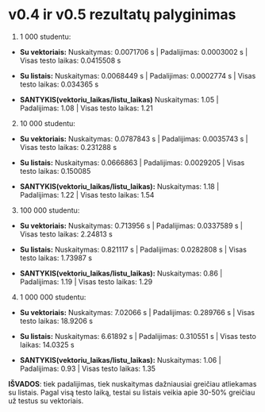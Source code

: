 # v0.4 ir v0.5 rezultatų palyginimas
1. 1 000 studentu:
* **Su vektoriais:**
Nuskaitymas: 0.0071706 s | Padalijimas: 0.0003002 s | Visas testo laikas: 0.0415508 s

* **Su listais:**
Nuskaitymas: 0.0068449 s | Padalijimas: 0.0002774 s | Visas testo laikas: 0.034365 s

* **SANTYKIS(vektoriu_laikas/listu_laikas)**
Nuskaitymas: 1.05 | Padalijimas: 1.08 | Visas testo laikas: 1.21  

2. 10 000 studentu:
* **Su vektoriais:**
Nuskaitymas: 0.0787843 s | Padalijimas: 0.0035743 s | Visas testo laikas: 0.231288 s

* **Su listais:**
Nuskaitymas: 0.0666863 | Padalijimas: 0.0029205 | Visas testo laikas: 0.150085 

* **SANTYKIS(vektoriu_laikas/listu_laikas):**
Nuskaitymas: 1.18 | Padalijimas: 1.22 | Visas testo laikas: 1.54  

3. 100 000 studentu:
* **Su vektoriais:**
Nuskaitymas: 0.713956 s | Padalijimas: 0.0337589 s | Visas testo laikas: 2.24813 s

* **Su listais:**
Nuskaitymas: 0.821117 s | Padalijimas: 0.0282808 s | Visas testo laikas: 1.73987 s

* **SANTYKIS(vektoriu_laikas/listu_laikas):**
Nuskaitymas: 0.86 | Padalijimas: 1.19 | Visas testo laikas: 1.29   

4. 1 000 000 studentu:
* **Su vektoriais:**
Nuskaitymas: 7.02066 s | Padalijimas: 0.289766 s | Visas testo laikas: 18.9206 s

* **Su listais:**
Nuskaitymas: 6.61892 s | Padalijimas: 0.310551 s | Visas testo laikas: 14.0325 s

* **SANTYKIS(vektoriu_laikas/listu_laikas):**
Nuskaitymas: 1.06 | Padalijimas: 0.93 | Visas testo laikas: 1.35 

**IŠVADOS**: tiek padalijimas, tiek nuskaitymas dažniausiai greičiau atliekamas su listais. Pagal visą testo laiką, testai su listais veikia apie 30-50% greičiau už testus su vektoriais.


